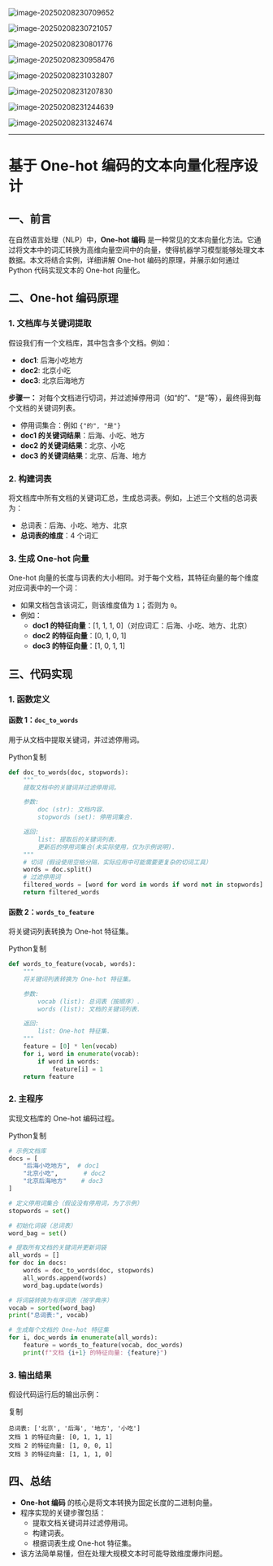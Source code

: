 ![image-20250208230709652](./assets/image-20250208230709652.png)

![image-20250208230721057](./assets/image-20250208230721057.png)

![image-20250208230801776](./assets/image-20250208230801776.png)

![image-20250208230958476](./assets/image-20250208230958476.png)

![image-20250208231032807](./assets/image-20250208231032807.png)



![image-20250208231207830](./assets/image-20250208231207830.png)

![image-20250208231244639](./assets/image-20250208231244639.png)

![image-20250208231324674](./assets/image-20250208231324674.png)



------

# **基于 One-hot 编码的文本向量化程序设计**

## **一、前言**

在自然语言处理（NLP）中，**One-hot 编码** 是一种常见的文本向量化方法。它通过将文本中的词汇转换为高维向量空间中的向量，使得机器学习模型能够处理文本数据。本文将结合实例，详细讲解 One-hot 编码的原理，并展示如何通过 Python 代码实现文本的 One-hot 向量化。

## **二、One-hot 编码原理**

### **1. 文档库与关键词提取**

假设我们有一个文档库，其中包含多个文档。例如：

- **doc1**: 后海小吃地方
- **doc2**: 北京小吃
- **doc3**: 北京后海地方

**步骤一：** 对每个文档进行切词，并过滤掉停用词（如“的”、“是”等），最终得到每个文档的关键词列表。

- 停用词集合：例如 `{"的", "是"}`
- **doc1 的关键词结果**：后海、小吃、地方
- **doc2 的关键词结果**：北京、小吃
- **doc3 的关键词结果**：北京、后海、地方

### **2. 构建词表**

将文档库中所有文档的关键词汇总，生成总词表。例如，上述三个文档的总词表为：

- 总词表：后海、小吃、地方、北京
- **总词表的维度**：4 个词汇

### **3. 生成 One-hot 向量**

One-hot 向量的长度与词表的大小相同。对于每个文档，其特征向量的每个维度对应词表中的一个词：

- 如果文档包含该词汇，则该维度值为 `1`；否则为 `0`。
- 例如：
  - **doc1 的特征向量**：[1, 1, 1, 0]（对应词汇：后海、小吃、地方、北京）
  - **doc2 的特征向量**：[0, 1, 0, 1]
  - **doc3 的特征向量**：[1, 0, 1, 1]

## **三、代码实现**

### **1. 函数定义**

#### **函数 1：`doc_to_words`**

用于从文档中提取关键词，并过滤停用词。

Python复制

```python
def doc_to_words(doc, stopwords):
    """
    提取文档中的关键词并过滤停用词。

    参数:
        doc (str): 文档内容.
        stopwords (set): 停用词集合.

    返回:
        list: 提取后的关键词列表.
        更新后的停用词集合(未实际使用，仅为示例说明).
    """
    # 切词（假设使用空格分隔，实际应用中可能需要更复杂的切词工具）
    words = doc.split()
    # 过滤停用词
    filtered_words = [word for word in words if word not in stopwords]
    return filtered_words
```

#### **函数 2：`words_to_feature`**

将关键词列表转换为 One-hot 特征集。

Python复制

```python
def words_to_feature(vocab, words):
    """
    将关键词列表转换为 One-hot 特征集。

    参数:
        vocab (list): 总词表（按顺序）.
        words (list): 文档的关键词列表.

    返回:
        list: One-hot 特征集.
    """
    feature = [0] * len(vocab)
    for i, word in enumerate(vocab):
        if word in words:
            feature[i] = 1
    return feature
```

### **2. 主程序**

实现文档库的 One-hot 编码过程。

Python复制

```python
# 示例文档库
docs = [
    "后海小吃地方",  # doc1
    "北京小吃",       # doc2
    "北京后海地方"    # doc3
]

# 定义停用词集合（假设没有停用词，为了示例）
stopwords = set()

# 初始化词袋（总词表）
word_bag = set()

# 提取所有文档的关键词并更新词袋
all_words = []
for doc in docs:
    words = doc_to_words(doc, stopwords)
    all_words.append(words)
    word_bag.update(words)

# 将词袋转换为有序词表（按字典序）
vocab = sorted(word_bag)
print("总词表:", vocab)

# 生成每个文档的 One-hot 特征集
for i, doc_words in enumerate(all_words):
    feature = words_to_feature(vocab, doc_words)
    print(f"文档 {i+1} 的特征向量: {feature}")
```

### **3. 输出结果**

假设代码运行后的输出示例：

复制

```
总词表: ['北京', '后海', '地方', '小吃']
文档 1 的特征向量: [0, 1, 1, 1]
文档 2 的特征向量: [1, 0, 0, 1]
文档 3 的特征向量: [1, 1, 1, 0]
```

## **四、总结**

- **One-hot 编码** 的核心是将文本转换为固定长度的二进制向量。
- 程序实现的关键步骤包括：
  - 提取文档关键词并过滤停用词。
  - 构建词表。
  - 根据词表生成 One-hot 特征集。
- 该方法简单易懂，但在处理大规模文本时可能导致维度爆炸问题。


